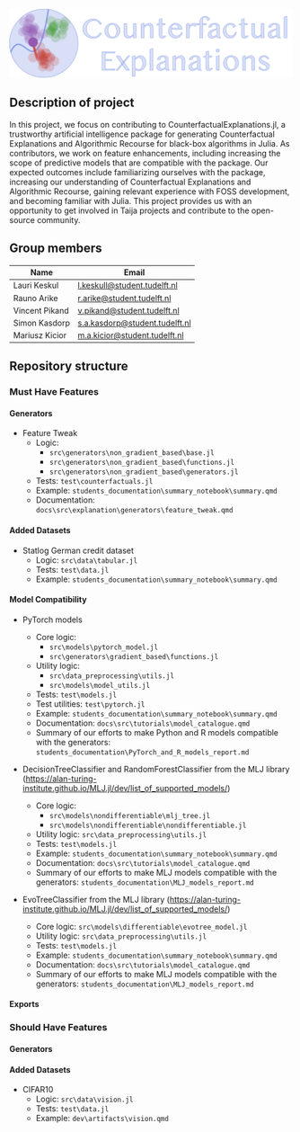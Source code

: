 ![](./pictures/logo.png)

## Description of project

In this project, we focus on contributing to CounterfactualExplanations.jl, a trustworthy artificial intelligence package for generating Counterfactual Explanations and Algorithmic Recourse for black-box algorithms in Julia. As contributors, we work on feature enhancements, including increasing the scope of predictive models that are compatible with the package. Our expected outcomes include familiarizing ourselves with the package, increasing our understanding of Counterfactual Explanations and Algorithmic Recourse, gaining relevant experience with FOSS development, and becoming familiar with Julia. This project provides us with an opportunity to get involved in Taija projects and contribute to the open-source community.

## Group members

| Name           | Email                          |
| -------------- | ------------------------------ |
| Lauri Keskul   | l.keskull@student.tudelft.nl   |
| Rauno Arike    | r.arike@student.tudelft.nl     |
| Vincent Pikand | v.pikand@student.tudelft.nl    |
| Simon Kasdorp  | s.a.kasdorp@student.tudelft.nl |
| Mariusz Kicior | m.a.kicior@student.tudelft.nl  |

## Repository structure

### Must Have Features

#### Generators

- Feature Tweak
  - Logic:
    - `src\generators\non_gradient_based\base.jl`
    - `src\generators\non_gradient_based\functions.jl`
    - `src\generators\non_gradient_based\generators.jl`
  - Tests: `test\counterfactuals.jl`
  - Example: `students_documentation\summary_notebook\summary.qmd`
  - Documentation: `docs\src\explanation\generators\feature_tweak.qmd`

#### Added Datasets

- Statlog German credit dataset 
  - Logic: `src\data\tabular.jl`
  - Tests: `test\data.jl`
  - Example: `students_documentation\summary_notebook\summary.qmd`

#### Model Compatibility

- PyTorch models
  - Core logic:
    - `src\models\pytorch_model.jl`
    - `src\generators\gradient_based\functions.jl`
  - Utility logic:
    - `src\data_preprocessing\utils.jl`
    - `src\models\model_utils.jl`
  - Tests: `test\models.jl`
  - Test utilities: `test\pytorch.jl`
  - Example: `students_documentation\summary_notebook\summary.qmd`
  - Documentation: `docs\src\tutorials\model_catalogue.qmd`
  - Summary of our efforts to make Python and R models compatible with the generators: `students_documentation\PyTorch_and_R_models_report.md`

- DecisionTreeClassifier and RandomForestClassifier from the MLJ library (https://alan-turing-institute.github.io/MLJ.jl/dev/list_of_supported_models/) 
  - Core logic:
    - `src\models\nondifferentiable\mlj_tree.jl`
    - `src\models\nondifferentiable\nondifferentiable.jl`
  - Utility logic: `src\data_preprocessing\utils.jl`
  - Tests: `test\models.jl`
  - Example: `students_documentation\summary_notebook\summary.qmd`
  - Documentation: `docs\src\tutorials\model_catalogue.qmd`
  - Summary of our efforts to make MLJ models compatible with the generators: `students_documentation\MLJ_models_report.md`

- EvoTreeClassifier from the MLJ library (https://alan-turing-institute.github.io/MLJ.jl/dev/list_of_supported_models/) 
  - Core logic: `src\models\differentiable\evotree_model.jl`
  - Utility logic: `src\data_preprocessing\utils.jl`
  - Tests: `test\models.jl`
  - Example: `students_documentation\summary_notebook\summary.qmd`
  - Documentation: `docs\src\tutorials\model_catalogue.qmd`
  - Summary of our efforts to make MLJ models compatible with the generators: `students_documentation\MLJ_models_report.md`

#### Exports

### Should Have Features

#### Generators

#### Added Datasets

- CIFAR10 
  - Logic: `src\data\vision.jl`
  - Tests: `test\data.jl`
  - Example: `dev\artifacts\vision.qmd`